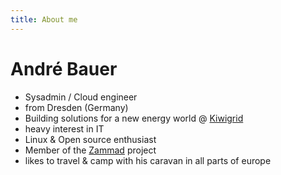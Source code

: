 ```yaml
---
title: About me
---
```


André Bauer
===========

* Sysadmin / Cloud engineer
* from Dresden (Germany)
* Building solutions for a new energy world @ [Kiwigrid](https://kiwigrid.com)
* heavy interest in IT
* Linux & Open source enthusiast
* Member of the [Zammad](https://zammad.org) project
* likes to travel & camp with his caravan in all parts of europe
